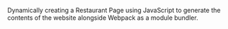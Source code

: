 Dynamically creating a Restaurant Page using JavaScript to generate the contents of the website alongside Webpack as a module bundler.
